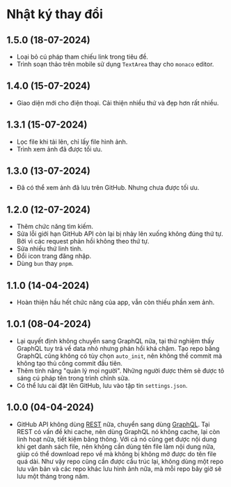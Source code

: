 # Nhật ký thay đổi

## 1.5.0 (18-07-2024)

- Loại bỏ cú pháp tham chiếu link trong tiêu đề.
- Trình soạn thảo trên mobile sử dụng `TextArea` thay cho `monaco` editor.

## 1.4.0 (15-07-2024)

* Giao diện mới cho điện thoại. Cải thiện nhiều thứ và đẹp hơn rất nhiều.

## 1.3.1 (15-07-2024)

* Lọc file khi tải lên, chỉ lấy file hình ảnh.
* Trình xem ảnh đã được tối ưu.

## 1.3.0 (13-07-2024)

* Đã có thể xem ảnh đã lưu trên GitHub. Nhưng chưa được tối ưu.

## 1.2.0 (12-07-2024)

* Thêm chức năng tìm kiếm.
* Sửa lỗi giới hạn GitHub API còn lại bị nhảy lên xuống không đúng thứ tự. Bởi vì các request phản hồi không theo thứ tự.
* Sửa nhiều thứ linh tinh.
* Đổi icon trang đăng nhập.
* Dùng `bun` thay `pnpm`.

## 1.1.0 (14-04-2024)

* Hoàn thiện hầu hết chức năng của app, vẫn còn thiếu phần xem ảnh.

## 1.0.1 (08-04-2024)

* Lại quyết định không chuyển sang GraphQL nữa, tại thử nghiệm thấy GraphQL tuy trả về data nhỏ nhưng phản hồi khá chậm. Tạo repo bằng GraphQL cũng không có tùy chọn `auto_init`, nên không thể commit mà không tạo thủ công commit đầu tiên.
* Thêm tính năng "quản lý mọi người". Những người được thêm sẽ được tô sáng cú pháp tên trong trình chỉnh sửa.
* Có thể lưu cài đặt lên GitHub, lưu vào tập tin `settings.json`.

## 1.0.0 (04-04-2024)

* GitHub API không dùng [REST](https://octokit.github.io/rest.js/v18) nữa, chuyển sang dùng [GraphQL](https://docs.github.com/en/graphql/reference). Tại REST có vấn đề khi cache, nên dùng GraphQL nó không cache, lại còn linh hoạt nữa, tiết kiệm băng thông. Với cả nó cũng get được nội dung khi get danh sách file, nên không cần dùng tên file làm nội dung nữa, giúp có thể download repo về mà không bị không mở được do tên file quá dài. Như vậy repo cũng cần được cấu trúc lại, không dùng một repo lưu văn bản và các repo khác lưu hình ảnh nữa, mà mỗi repo bây giờ sẽ lưu một tháng trong năm.
